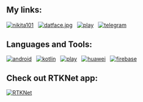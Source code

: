 ## My links: 
<p align="left">
<a href="https://linkedin.com/in/nikita101" target="blank"><img align="center" src="https://github.com/css1017/css1017/assets/119590853/33faf2c4-dda4-469a-94bb-738cee086ba6" alt="nikita101"/></a>&nbsp&nbsp
<a href="https://instagram.com/datface.jpg" target="blank"><img align="center" src="https://github.com/css1017/css1017/assets/119590853/37cdf9c2-2f7d-4f61-a61c-b5708f2b1de8" alt="datface.jpg"/></a>&nbsp&nbsp
<a href="https://play.google.com/store/apps/developer?id=css101" target="blank"><img align="center" src="https://github.com/css1017/css1017/assets/119590853/4b5e9611-991f-4ec2-ac06-92b9ec750589" alt="play"/></a>&nbsp&nbsp
<a href="https://t.me/css101" target="blank"><img align="center" src="https://github.com/css1017/css1017/assets/119590853/9c404e68-e445-4507-aa76-19bd55cc3c5b" alt="telegram"/></a>
</p>

## Languages and Tools:
<p align="left"> 
<a href="https://developer.android.com" target="_blank" rel="noreferrer"> <img src="https://github.com/css1017/css1017/assets/119590853/45cfcce6-a8d9-47b1-8539-598d9dcd18a5" alt="android"/></a>&nbsp&nbsp
<a href="https://kotlinlang.org" target="_blank" rel="noreferrer"> <img src="https://github.com/css1017/css1017/assets/119590853/72aae6d2-0d4a-434d-989b-bbb4f5343d3d" alt="kotlin"/></a>&nbsp&nbsp
<a href="https://play.google.com/store/apps/developer?id=css101" target="blank" ><img  src="https://github.com/css1017/css1017/assets/119590853/4b5e9611-991f-4ec2-ac06-92b9ec750589" alt="play"/></a>&nbsp&nbsp
<a href="https://appgallery.huawei.com/app/C109019187" target="blank"><img  src="https://github.com/css1017/css1017/assets/119590853/75c5d24f-fe2f-41e1-a785-5e5c631f65df" alt="huawei"/></a>&nbsp&nbsp
<a href="https://firebase.google.com/" target="blank"><img  src="https://github.com/css1017/css1017/assets/119590853/ee7c281a-5afb-4b63-8678-2a4f8aa5113f" alt="firebase"/></a>&nbsp&nbsp
</p>

## Check out  RTKNet app:
<p align="left"> 
<a href="https://github.com/css1017/RTKNet-info" target="_blank" rel="noreferrer"> <img src="https://github.com/css1017/css1017/assets/119590853/3eb35022-f8d0-4b71-8c41-2a1c5a760376" alt="RTKNet"/></a>
</p>
